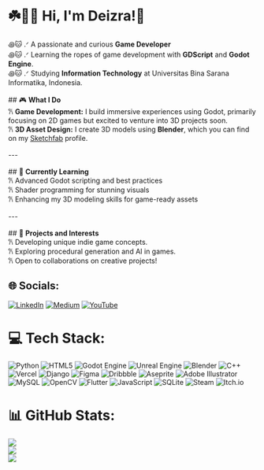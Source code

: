 
# ☘️🐑💤 Hi, I'm Deizra!👋
꩜🐱 .ᐟ A passionate and curious **Game Developer**<br>꩜🐱 .ᐟ Learning the ropes of game development with **GDScript** and **Godot Engine**.<br>꩜🐱 .ᐟ Studying **Information Technology** at Universitas Bina Sarana Informatika, Indonesia.<br><br>## 🎮 **What I Do**<br>𐙚 **Game Development:** I build immersive experiences using Godot, primarily focusing on 2D games but excited to venture into 3D projects soon.<br>𐙚 **3D Asset Design:** I create 3D models using **Blender**, which you can find on my [Sketchfab](https://sketchfab.com/theyzra) profile.<br><br>---<br><br>## 🌱 **Currently Learning**<br>𐙚 Advanced Godot scripting and best practices<br>𐙚 Shader programming for stunning visuals<br>𐙚 Enhancing my 3D modeling skills for game-ready assets<br><br>---<br><br>## 📂 **Projects and Interests**<br>𐙚 Developing unique indie game concepts.<br>𐙚 Exploring procedural generation and AI in games.<br>𐙚 Open to collaborations on creative projects!


## 🌐 Socials:
[![LinkedIn](https://img.shields.io/badge/LinkedIn-%230077B5.svg?logo=linkedin&logoColor=white)](https://linkedin.com/in/https://www.linkedin.com/in/deizra-kalika-putri-shayne-b5a229224/) [![Medium](https://img.shields.io/badge/Medium-12100E?logo=medium&logoColor=white)](https://medium.com/@@shaynedeizra) [![YouTube](https://img.shields.io/badge/YouTube-%23FF0000.svg?logo=YouTube&logoColor=white)](https://youtube.com/@@deizra) 

# 💻 Tech Stack:
![Python](https://img.shields.io/badge/python-3670A0?style=for-the-badge&logo=python&logoColor=ffdd54) ![HTML5](https://img.shields.io/badge/html5-%23E34F26.svg?style=for-the-badge&logo=html5&logoColor=white) ![Godot Engine](https://img.shields.io/badge/GODOT-%23FFFFFF.svg?style=for-the-badge&logo=godot-engine) ![Unreal Engine](https://img.shields.io/badge/unrealengine-%23313131.svg?style=for-the-badge&logo=unrealengine&logoColor=white) ![Blender](https://img.shields.io/badge/blender-%23F5792A.svg?style=for-the-badge&logo=blender&logoColor=white) ![C++](https://img.shields.io/badge/c++-%2300599C.svg?style=for-the-badge&logo=c%2B%2B&logoColor=white) ![Vercel](https://img.shields.io/badge/vercel-%23000000.svg?style=for-the-badge&logo=vercel&logoColor=white) ![Django](https://img.shields.io/badge/django-%23092E20.svg?style=for-the-badge&logo=django&logoColor=white) ![Figma](https://img.shields.io/badge/figma-%23F24E1E.svg?style=for-the-badge&logo=figma&logoColor=white) ![Dribbble](https://img.shields.io/badge/Dribbble-EA4C89?style=for-the-badge&logo=dribbble&logoColor=white) ![Aseprite](https://img.shields.io/badge/Aseprite-FFFFFF?style=for-the-badge&logo=Aseprite&logoColor=#7D929E) ![Adobe Illustrator](https://img.shields.io/badge/adobe%20illustrator-%23FF9A00.svg?style=for-the-badge&logo=adobe%20illustrator&logoColor=white) ![MySQL](https://img.shields.io/badge/mysql-4479A1.svg?style=for-the-badge&logo=mysql&logoColor=white) ![OpenCV](https://img.shields.io/badge/opencv-%23white.svg?style=for-the-badge&logo=opencv&logoColor=white) ![Flutter](https://img.shields.io/badge/Flutter-%2302569B.svg?style=for-the-badge&logo=Flutter&logoColor=white) ![JavaScript](https://img.shields.io/badge/javascript-%23323330.svg?style=for-the-badge&logo=javascript&logoColor=%23F7DF1E) ![SQLite](https://img.shields.io/badge/sqlite-%2307405e.svg?style=for-the-badge&logo=sqlite&logoColor=white) ![Steam](https://img.shields.io/badge/steam-%23000000.svg?style=for-the-badge&logo=steam&logoColor=white) ![Itch.io](https://img.shields.io/badge/Itch-%23FF0B34.svg?style=for-the-badge&logo=Itch.io&logoColor=white)
# 📊 GitHub Stats:
![](https://github-readme-stats.vercel.app/api?username=codeizra&theme=merko&hide_border=true&include_all_commits=false&count_private=true)<br/>
![](https://github-readme-streak-stats.herokuapp.com/?user=codeizra&theme=merko&hide_border=true)<br/>
![](https://github-readme-stats.vercel.app/api/top-langs/?username=codeizra&theme=merko&hide_border=true&include_all_commits=false&count_private=true&layout=compact)

<!-- Proudly created with GPRM ( https://gprm.itsvg.in ) -->
